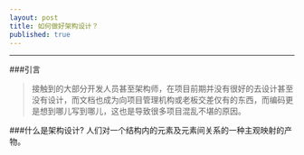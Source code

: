 ```yaml
---
layout: post
title: 如何做好架构设计？
published: true
---
```


---
###引言
>接触到的大部分开发人员甚至架构师，在项目前期并没有很好的去设计甚至没有设计，而文档也成为向项目管理机构或老板交差仅有的东西，而编码更是想到哪儿写到哪儿，这也是导致很多项目混乱不堪的原因。

###什么是架构设计?
人们对一个结构内的元素及元素间关系的一种主观映射的产物。






















